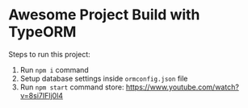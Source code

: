 # Awesome Project Build with TypeORM

Steps to run this project:

1. Run `npm i` command
2. Setup database settings inside `ormconfig.json` file
3. Run `npm start` command
   store: https://www.youtube.com/watch?v=8si7IFlj0l4
